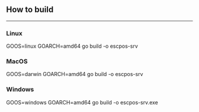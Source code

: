 ## How to build
---

### Linux
GOOS=linux GOARCH=amd64 go build -o escpos-srv

### MacOS
GOOS=darwin GOARCH=amd64 go build -o escpos-srv

### Windows
GOOS=windows GOARCH=amd64 go build -o escpos-srv.exe